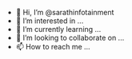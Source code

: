 - 👋 Hi, I’m @sarathinfotainment
- 👀 I’m interested in ...
- 🌱 I’m currently learning ...
- 💞️ I’m looking to collaborate on ...
- 📫 How to reach me ...

<!---
sarathinfotainment/sarathinfotainment is a ✨ special ✨ repository because its `README.md` (this file) appears on your GitHub profile.
You can click the Preview link to take a look at your changes.
--->
